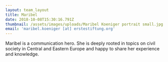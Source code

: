 ```yaml
---
layout: team_layout
title: Maribel
date: 2018-10-08T15:30:16.791Z
thumbnail: /assets/images/uploads/Maribel Koeniger portrait small.jpg
email: 'maribel.koeniger [at] erstestiftung.org'
---
```

Maribel is a communication hero. She is deeply rooted in topics on civil society in Central and Eastern Europe and happy to share her experience and knowledge.















